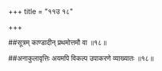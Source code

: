 +++
title = "११उ १८"

+++

##सूत्रम्
काण्डादीन् प्रथमोत्तमौ वा ॥१८॥

##अनाकुलावृत्तिः
अयमपि विकल्प उपाकरणे व्याख्यातः ॥१८॥
